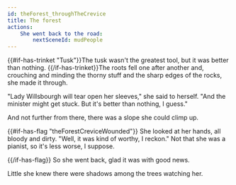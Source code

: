 ```yaml
---
id: theForest_throughTheCrevice
title: The forest
actions:
    She went back to the road:
        nextSceneId: mudPeople
---
```


{{#if-has-trinket "Tusk"}}The tusk wasn't the greatest tool, but it was better than nothing. {{/if-has-trinket}}The roots fell one after another and, crouching and minding the thorny stuff and the sharp edges of the rocks, she made it through.

"Lady Willsbourgh will tear open her sleeves," she said to herself. "And the minister might get stuck. But it's better than nothing, I guess."

And not further from there, there was a slope she could climp up.

{{#if-has-flag "theForestCreviceWounded"}}
She looked at her hands, all bloody and dirty. "Well, it was kind of worthy, I reckon." Not that she was a pianist, so it's less worse, I suppose.

{{/if-has-flag}}
So she went back, glad it was with good news.

Little she knew there were shadows among the trees watching her.
